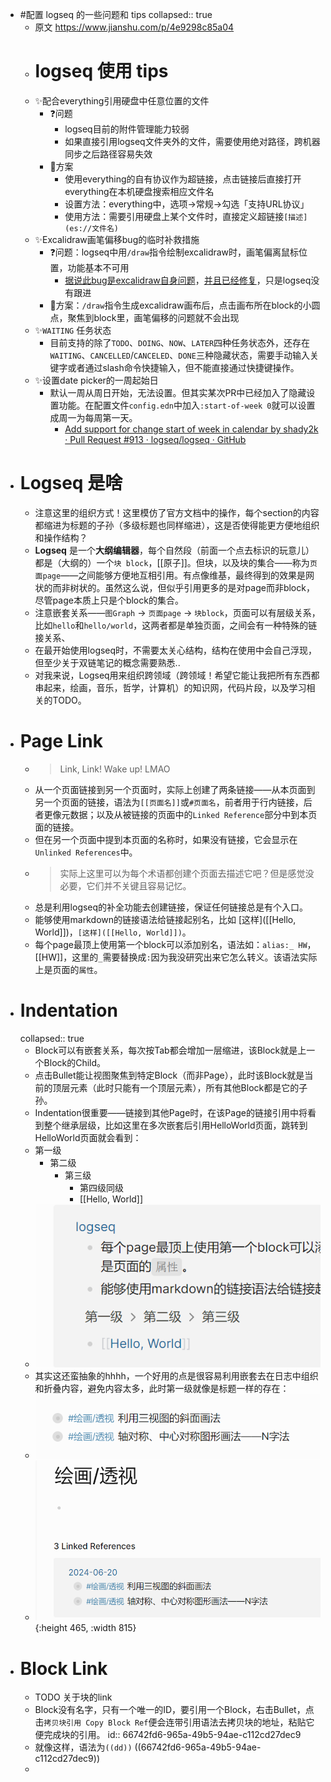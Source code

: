 - #配置 logseq 的一些问题和 tips
  collapsed:: true
	- 原文 <https://www.jianshu.com/p/4e9298c85a04>
	- # logseq 使用 tips
	- ✨配合everything引用硬盘中任意位置的文件
		- ❓问题
			- logseq目前的附件管理能力较弱
			- 如果直接引用logseq文件夹外的文件，需要使用绝对路径，跨机器同步之后路径容易失效
		- 🚩方案
			- 使用everything的自有协议作为超链接，点击链接后直接打开everything在本机硬盘搜索相应文件名
			- 设置方法：everything中，选项→常规→勾选「支持URL协议」
			- 使用方法：需要引用硬盘上某个文件时，直接定义超链接`[描述](es://文件名)`
	- ✨Excalidraw画笔偏移bug的临时补救措施
		- ❓问题：logseq中用`/draw`指令绘制excalidraw时，画笔偏离鼠标位置，功能基本不可用
			- [据说此bug是excalidraw自身问题](https://links.jianshu.com/go?to=https%3A%2F%2Fgithub.com%2Fexcalidraw%2Fexcalidraw%2Fpull%2F4806)，[并且已经修复](https://links.jianshu.com/go?to=https%3A%2F%2Fgithub.com%2Flogseq%2Flogseq%2Fissues%2F4270%23issuecomment-1064708580)，只是logseq没有跟进
		- 🚩方案：`/draw`指令生成excalidraw画布后，点击画布所在block的小圆点，聚焦到block里，画笔偏移的问题就不会出现
	- ✨`WAITING` 任务状态
		- 目前支持的除了`TODO`、`DOING`、`NOW`、`LATER`四种任务状态外，还存在`WAITING`、`CANCELLED`/`CANCELED`、`DONE`三种隐藏状态，需要手动输入关键字或者通过slash命令快捷输入，但不能直接通过快捷键操作。
	- ✨设置date picker的一周起始日
		- 默认一周从周日开始，无法设置。但其实某次PR中已经加入了隐藏设置功能。在配置文件`config.edn`中加入`:start-of-week 0`就可以设置成周一为每周第一天。
			- [Add support for change start of week in calendar by shady2k · Pull Request #913 · logseq/logseq · GitHub](https://links.jianshu.com/go?to=https%3A%2F%2Fgithub.com%2Flogseq%2Flogseq%2Fpull%2F913)
- # Logseq 是啥
	- 注意这里的组织方式！这里模仿了官方文档中的操作，每个section的内容都缩进为标题的子孙（多级标题也同样缩进），这是否使得能更方便地组织和操作结构？
	- **Logseq** 是一个**大纲编辑器**，每个自然段（前面一个点去标识的玩意儿）都是（大纲的）一个`块 block`，[[原子]]。但块，以及块的集合——称为`页面page`——之间能够方便地互相引用。有点像维基，最终得到的效果是网状的而非树状的。虽然这么说，但似乎引用更多的是对page而非block，尽管page本质上只是个block的集合。
	- 注意嵌套关系——`图Graph` -> `页面page` -> `块block`，页面可以有层级关系，比如`hello`和`hello/world`，这两者都是单独页面，之间会有一种特殊的链接关系、
	- 在最开始使用logseq时，不需要太关心结构，结构在使用中会自己浮现，但至少关于双链笔记的概念需要熟悉..
	- 对我来说，Logseq用来组织跨领域（跨领域！希望它能让我把所有东西都串起来，绘画，音乐，哲学，计算机）的知识网，代码片段，以及学习相关的TODO。
- # Page Link
	- > Link, Link! Wake up! LMAO
	- 从一个页面链接到另一个页面时，实际上创建了两条链接——从本页面到另一个页面的链接，语法为`[[页面名]]`或`#页面名`，前者用于行内链接，后者更像元数据；以及从被链接的页面中的`Linked Reference`部分中到本页面的链接。
	- 但在另一个页面中提到本页面的名称时，如果没有链接，它会显示在`Unlinked References`中。
	- > 实际上这里可以为每个术语都创建个页面去描述它吧？但是感觉没必要，它们并不关键且容易记忆。
	- 总是利用logseq的补全功能去创建链接，保证任何链接总是有个入口。
	- 能够使用markdown的链接语法给链接起别名，比如 [这样]([[Hello, World]])，`[这样]([[Hello, World]])`。
	- 每个page最顶上使用第一个block可以添加别名，语法如：`alias:_ HW`，[[HW]]，这里的`_`需要替换成`:`因为我没研究出来它怎么转义。该语法实际上是页面的`属性`。
- # Indentation
  collapsed:: true
	- Block可以有嵌套关系，每次按Tab都会增加一层缩进，该Block就是上一个Block的Child。
	- 点击Bullet能让视图聚焦到特定Block（而非Page），此时该Block就是当前的顶层元素（此时只能有一个顶层元素），所有其他Block都是它的子孙。
	- Indentation很重要——链接到其他Page时，在该Page的链接引用中将看到整个继承层级，比如这里在多次嵌套后引用HelloWorld页面，跳转到HelloWorld页面就会看到：
	- 第一级
		- 第二级
			- 第三级
				- 第四级同级
				- [[Hello, World]]
	- ![image.png](../assets/image_1718888863126_0.png)
	- 其实这还蛮抽象的hhhh，一个好用的点是很容易利用嵌套去在日志中组织和折叠内容，避免内容太多，此时第一级就像是标题一样的存在：
	- ![image.png](../assets/image_1718888970497_0.png)
	- ![image.png](../assets/image_1718889000774_0.png){:height 465, :width 815}
- # Block Link
	- TODO 关于块的link
	- Block没有名字，只有一个唯一的ID，要引用一个Block，右击Bullet，点击`拷贝块引用 Copy Block Ref`便会连带引用语法去拷贝块的地址，粘贴它便完成块的引用。
	  id:: 66742fd6-965a-49b5-94ae-c112cd27dec9
	- 就像这样，语法为`((dd))` ((66742fd6-965a-49b5-94ae-c112cd27dec9))
	-